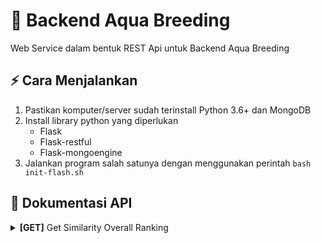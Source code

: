 # :beginner: Backend Aqua Breeding

Web Service dalam bentuk REST Api untuk Backend Aqua Breeding

## :zap: Cara Menjalankan

1. Pastikan komputer/server sudah terinstall Python 3.6+ dan MongoDB
2. Install library python yang diperlukan
   - Flask
   - Flask-restful
   - Flask-mongoengine
5. Jalankan program salah satunya dengan menggunakan perintah `bash init-flash.sh`


## :wrench: Dokumentasi API

<details>
<summary><b>[GET]</b> Get Similarity Overall Ranking</summary>

- **URL**: `/api/v1.0/overall_ranking/similarity?keyword=barcelona&sort=similarity&start=0&length=10`
